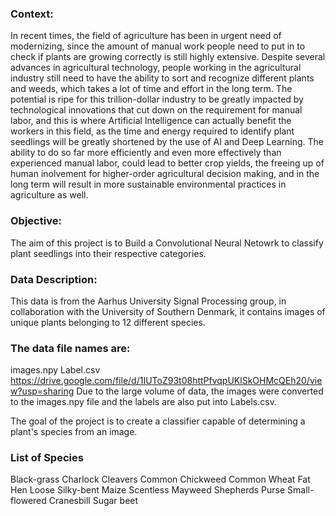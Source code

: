 ### Context: 
In recent times, the field of agriculture has been in urgent need of modernizing, since the amount of manual work people need to put in to check if plants are growing correctly is still highly extensive. Despite several advances in agricultural technology, people working in the agricultural industry still need to have the ability to sort and recognize different plants and weeds, which takes a lot of time and effort in the long term. The potential is ripe for this trillion-dollar industry to be greatly impacted by technological innovations that cut down on the requirement for manual labor, and this is where Artificial Intelligence can actually benefit the workers in this field, as the time and energy required to identify plant seedlings will be greatly shortened by the use of AI and Deep Learning. The ability to do so far more efficiently and even more effectively than experienced manual labor, could lead to better crop yields, the freeing up of human inolvement for higher-order agricultural decision making, and in the long term will result in more sustainable environmental practices in agriculture as well.

### Objective:
The aim of this project is to Build a Convolutional Neural Netowrk to classify plant seedlings into their respective categories.

### Data Description:
This data is from the Aarhus University Signal Processing group, in collaboration with the University of Southern Denmark, it contains images of unique plants belonging to 12 different species.


### The data file names are:

images.npy
Label.csv https://drive.google.com/file/d/1IUToZ93t08httPfvqpUKlSkOHMcQEh20/view?usp=sharing
Due to the large volume of data, the images were converted to the images.npy file and the labels are also put into Labels.csv.

The goal of the project is to create a classifier capable of determining a plant's species from an image.

### List of Species

Black-grass
Charlock
Cleavers
Common Chickweed
Common Wheat
Fat Hen
Loose Silky-bent
Maize
Scentless Mayweed
Shepherds Purse
Small-flowered Cranesbill
Sugar beet

